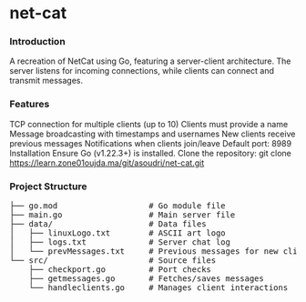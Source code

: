 # net-cat
### Introduction
A recreation of NetCat using Go, featuring a server-client architecture. The server listens for incoming connections, while clients can connect and transmit messages.

### Features
TCP connection for multiple clients (up to 10)
Clients must provide a name
Message broadcasting with timestamps and usernames
New clients receive previous messages
Notifications when clients join/leave
Default port: 8989
Installation
Ensure Go (v1.22.3+) is installed.
Clone the repository:
git clone https://learn.zone01oujda.ma/git/asoudri/net-cat.git

### Project Structure
<pre>
├── go.mod                   # Go module file
├── main.go                  # Main server file
├── data/                    # Data files
│   ├── linuxLogo.txt        # ASCII art logo
│   ├── logs.txt             # Server chat log
│   └── prevMessages.txt     # Previous messages for new clients
└── src/                     # Source files
    ├── checkport.go         # Port checks
    ├── getmessages.go       # Fetches/saves messages
    └── handleclients.go     # Manages client interactions
<pre>
